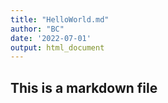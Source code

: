 ```yaml
---
title: "HelloWorld.md"
author: "BC"
date: '2022-07-01'
output: html_document
---
```


## This is a markdown file
